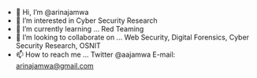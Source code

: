- 👋 Hi, I’m @arinajamwa
- 👀 I’m interested in Cyber Security Research 
- 🌱 I’m currently learning ... Red Teaming
- 💞️ I’m looking to collaborate on ... Web Security, Digital Forensics, Cyber Security Research, OSNIT
- 📫 How to reach me ... Twitter @aajamwa E-mail: arinajamwa@gmail.com

<!---
arinajamwa/arinajamwa is a ✨ special ✨ repository because its `README.md` (this file) appears on your GitHub profile.
You can click the Preview link to take a look at your changes.
--->

